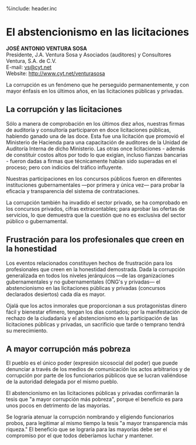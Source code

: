 %include: header.inc

# El abstencionismo en las licitaciones

**JOSÉ ANTONIO VENTURA SOSA**  
Presidente, J.A. Ventura Sosa y Asociados (auditores) y Consultores Ventura, S.A. de C.V.  
E-mail: <vs@cyt.net>  
Website: <http://www.cyt.net/venturasosa>

La corrupción es un fenómeno que he perseguido permanentemente, y con mayor
énfasis en los últimos años, en las licitaciones públicas y privadas.

## La corrupción y las licitaciones 

Sólo a manera de comprobación en los últimos diez años, nuestras firmas de
auditoría y consultoría participaron en doce licitaciones públicas, habiendo
ganado una de las doce. Esta fue una licitación que promovió el Ministerio de
Hacienda para una capacitación de auditores de la Unidad de Auditoría Interna de
dicho Ministerio. Las otras once licitaciones - además de constituir costos
altos por todo lo que exigían, incluso fianzas bancarias - fueron dadas a firmas
que técnicamente habían sido superadas en el proceso; pero con indicios del
tráfico influyente.

Nuestras participaciones en los concursos públicos fueron en diferentes
instituciones gubernamentales —por primera y única vez— para probar la eficacia
y transparencia del sistema de contrataciones.

La corrupción también ha invadido el sector privado, se ha comprobado en los
concursos privados, cifras extracontables; para aprobar las ofertas de
servicios, lo que demuestra que la cuestión que no es exclusiva del sector
público o gubernamental.

## Frustración para los profesionales que creen en la honestidad 

Los eventos relacionados constituyen hechos de frustración para los
profesionales que creen en la honestidad demostrada. Dada la corrupción
generalizada en todos los niveles jerárquicos —de las organizaciones
gubernamentales y no gubernamentales (ONG's y privadas— el abstencionismo en las
licitaciones públicas y privadas (concursos declarados desiertos) cada día es
mayor.

Ojalá que los actos inmorales que proporcionan a sus protagonistas dinero fácil
y bienestar efímero, tengan los días contados; por la manifestación de rechazo
de la ciudadanía y el abstencionismo en la participación de las licitaciones
públicas y privadas, un sacrificio que tarde o temprano tendrá su merecimiento.

## A mayor corrupción más pobreza 

El pueblo es el único poder (expresión sicosocial del poder) que puede denunciar
a través de los medios de comunicación los actos arbitrarios y de corrupción por
parte de los funcionarios públicos que se lucran valiéndose de la autoridad
delegada por el mismo pueblo.

El abstencionismo en las licitaciones públicas y privadas confirmarán la tesis
que "a mayor corrupción más pobreza", porque el beneficio es para unos pocos en
detrimento de las mayorías.

Se lograría atenuar la corrupción nombrando y eligiendo funcionarios probos,
para legitimar al mismo tiempo la tesis "a mayor transparencia más riqueza." El
beneficio que se lograría para las mayorías debe ser el compromiso por el que
todos deberíamos luchar y mantener.
